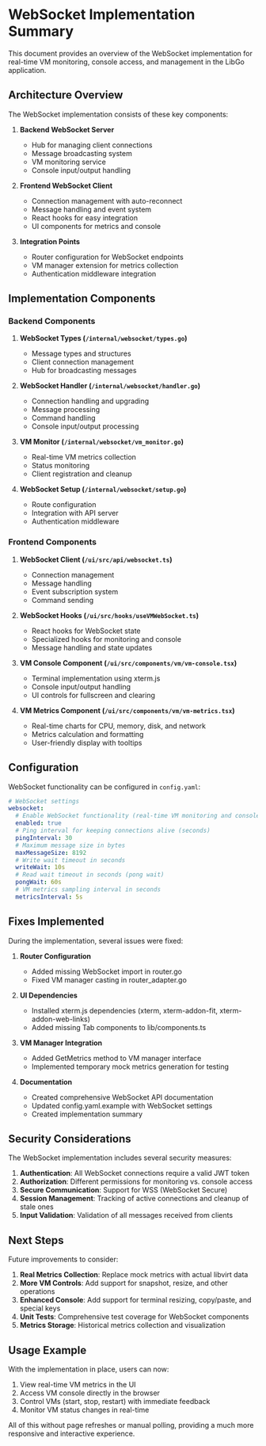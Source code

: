 # WebSocket Implementation Summary

This document provides an overview of the WebSocket implementation for real-time VM monitoring, console access, and management in the LibGo application.

## Architecture Overview

The WebSocket implementation consists of these key components:

1. **Backend WebSocket Server**
   - Hub for managing client connections
   - Message broadcasting system
   - VM monitoring service
   - Console input/output handling

2. **Frontend WebSocket Client**
   - Connection management with auto-reconnect
   - Message handling and event system
   - React hooks for easy integration
   - UI components for metrics and console

3. **Integration Points**
   - Router configuration for WebSocket endpoints
   - VM manager extension for metrics collection
   - Authentication middleware integration

## Implementation Components

### Backend Components

1. **WebSocket Types (`/internal/websocket/types.go`)**
   - Message types and structures
   - Client connection management
   - Hub for broadcasting messages

2. **WebSocket Handler (`/internal/websocket/handler.go`)**
   - Connection handling and upgrading
   - Message processing
   - Command handling
   - Console input/output processing

3. **VM Monitor (`/internal/websocket/vm_monitor.go`)**
   - Real-time VM metrics collection
   - Status monitoring
   - Client registration and cleanup

4. **WebSocket Setup (`/internal/websocket/setup.go`)**
   - Route configuration
   - Integration with API server
   - Authentication middleware

### Frontend Components

1. **WebSocket Client (`/ui/src/api/websocket.ts`)**
   - Connection management
   - Message handling
   - Event subscription system
   - Command sending

2. **WebSocket Hooks (`/ui/src/hooks/useVMWebSocket.ts`)**
   - React hooks for WebSocket state
   - Specialized hooks for monitoring and console
   - Message handling and state updates

3. **VM Console Component (`/ui/src/components/vm/vm-console.tsx`)**
   - Terminal implementation using xterm.js
   - Console input/output handling
   - UI controls for fullscreen and clearing

4. **VM Metrics Component (`/ui/src/components/vm/vm-metrics.tsx`)**
   - Real-time charts for CPU, memory, disk, and network
   - Metrics calculation and formatting
   - User-friendly display with tooltips

## Configuration

WebSocket functionality can be configured in `config.yaml`:

```yaml
# WebSocket settings
websocket:
  # Enable WebSocket functionality (real-time VM monitoring and console access)
  enabled: true
  # Ping interval for keeping connections alive (seconds)
  pingInterval: 30
  # Maximum message size in bytes
  maxMessageSize: 8192
  # Write wait timeout in seconds
  writeWait: 10s
  # Read wait timeout in seconds (pong wait)
  pongWait: 60s
  # VM metrics sampling interval in seconds
  metricsInterval: 5s
```

## Fixes Implemented

During the implementation, several issues were fixed:

1. **Router Configuration**
   - Added missing WebSocket import in router.go
   - Fixed VM manager casting in router_adapter.go

2. **UI Dependencies**
   - Installed xterm.js dependencies (xterm, xterm-addon-fit, xterm-addon-web-links)
   - Added missing Tab components to lib/components.ts

3. **VM Manager Integration**
   - Added GetMetrics method to VM manager interface
   - Implemented temporary mock metrics generation for testing

4. **Documentation**
   - Created comprehensive WebSocket API documentation
   - Updated config.yaml.example with WebSocket settings
   - Created implementation summary

## Security Considerations

The WebSocket implementation includes several security measures:

1. **Authentication**: All WebSocket connections require a valid JWT token
2. **Authorization**: Different permissions for monitoring vs. console access
3. **Secure Communication**: Support for WSS (WebSocket Secure)
4. **Session Management**: Tracking of active connections and cleanup of stale ones
5. **Input Validation**: Validation of all messages received from clients

## Next Steps

Future improvements to consider:

1. **Real Metrics Collection**: Replace mock metrics with actual libvirt data
2. **More VM Controls**: Add support for snapshot, resize, and other operations
3. **Enhanced Console**: Add support for terminal resizing, copy/paste, and special keys
4. **Unit Tests**: Comprehensive test coverage for WebSocket components
5. **Metrics Storage**: Historical metrics collection and visualization

## Usage Example

With the implementation in place, users can now:

1. View real-time VM metrics in the UI
2. Access VM console directly in the browser
3. Control VMs (start, stop, restart) with immediate feedback
4. Monitor VM status changes in real-time

All of this without page refreshes or manual polling, providing a much more responsive and interactive experience.